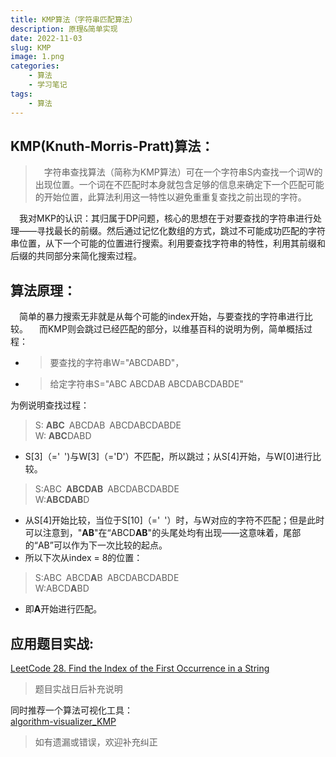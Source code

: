 ```yaml
---
title: KMP算法（字符串匹配算法）
description: 原理&简单实现
date: 2022-11-03
slug: KMP
image: 1.png
categories:
    - 算法
    - 学习笔记
tags:
    - 算法
---
```

## KMP(Knuth-Morris-Pratt)算法：  
> &emsp;字符串查找算法（简称为KMP算法）可在一个字符串S内查找一个词W的出现位置。一个词在不匹配时本身就包含足够的信息来确定下一个匹配可能的开始位置，此算法利用这一特性以避免重重复查找之前出现的字符。  

&emsp;我对MKP的认识：其归属于DP问题，核心的思想在于对要查找的字符串进行处理——寻找最长的前缀。然后通过记忆化数组的方式，跳过不可能成功匹配的字符串位置，从下一个可能的位置进行搜索。利用要查找字符串的特性，利用其前缀和后缀的共同部分来简化搜索过程。

## 算法原理：
&emsp;简单的暴力搜索无非就是从每个可能的index开始，与要查找的字符串进行比较。
&emsp;而KMP则会跳过已经匹配的部分，以维基百科的说明为例，简单概括过程：
* >要查找的字符串W="ABCDABD"，
* >给定字符串S="ABC ABCDAB ABCDABCDABDE"  
  
为例说明查找过程：
> S: **ABC**&ensp;ABCDAB&ensp;ABCDABCDABDE  
> W: **ABC**DABD  

* S[3]（='&ensp;')与W[3]（='D'）不匹配，所以跳过；从S[4]开始，与W[0]进行比较。
> S:ABC&ensp;**ABCDAB**&ensp;ABCDABCDABDE  
> W:**ABCDAB**D
* 从S[4]开始比较，当位于S[10]（='&ensp;'）时，与W对应的字符不匹配；但是此时可以注意到，"**AB**"在“ABCD**AB**"的头尾处均有出现——这意味着，尾部的“AB”可以作为下一次比较的起点。  
* 所以下次从index = 8的位置：
> S:ABC&ensp;ABCD**A**B&ensp;ABCDABCDABDE  
> W:ABCD**A**BD  

* 即**A**开始进行匹配。


## 应用题目实战:

[LeetCode 28. Find the Index of the First Occurrence in a String](https://leetcode.com/problems/find-the-index-of-the-first-occurrence-in-a-string/ "LeetCode 28. Find the Index of the First Occurrence in a String")
> 题目实战日后补充说明  

同时推荐一个算法可视化工具：  
[algorithm-visualizer_KMP](https://algorithm-visualizer.org/dynamic-programming/knuth-morris-pratts-string-search "algorithm-visualizer_KMP")



> 如有遗漏或错误，欢迎补充纠正